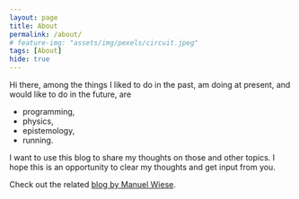 ```yaml
---
layout: page
title: About
permalink: /about/
# feature-img: "assets/img/pexels/circuit.jpeg"
tags: [About]
hide: true
---
```


Hi there, among the things I liked to do in the past, am doing at present, and would like to do in the future, are

* programming,
* physics,
* epistemology,
* running.

I want to use this blog to share my thoughts on those and other topics.
I hope this is an opportunity to clear my thoughts and get input from you.

Check out the related [blog by Manuel Wiese](https://manuelwiese.github.io/).

